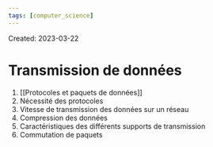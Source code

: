 ```yaml
---
tags: [computer_science] 
---
```

Created: 2023-03-22

# Transmission de données
1. [[Protocoles et paquets de données]]
2. Nécessité des protocoles
3. Vitesse de transmission des données sur un réseau
4. Compression des données
5. Caractéristiques des différents supports de transmission
6. Commutation de paquets